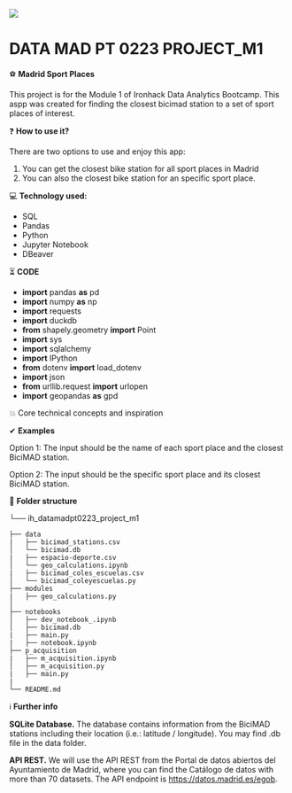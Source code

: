 <p align="left"><img src="https://cdn-images-1.medium.com/max/184/1*2GDcaeYIx_bQAZLxWM4PsQ@2x.png"></p>

# DATA MAD PT 0223 PROJECT_M1

⚽ **Madrid Sport Places**

This project is for the Module 1 of Ironhack Data Analytics Bootcamp. 
This aspp was created for finding the closest bicimad station to a set of sport places of interest. 

❓ **How to use it?**

There are two options to use and enjoy this app:

1) You can get the closest bike station for all sport places in Madrid
2) You can also the closest bike station for an specific sport place. 

💻 **Technology used:**

- SQL
- Pandas
- Python
- Jupyter Notebook
- DBeaver

⏳ **CODE**

- **import** pandas **as** pd
- **import** numpy **as** np
- **import** requests
- **import** duckdb
- **from** shapely.geometry **import** Point
- **import** sys
- **import** sqlalchemy
- **import** IPython
- **from** dotenv **import** load_dotenv
- **import** json
- **from** urllib.request **import** urlopen
- **import** geopandas **as** gpd

💥 Core technical concepts and inspiration


✔ **Examples**

Option 1: The input should be the name of each sport place and the closest BiciMAD station.

Option 2: The input should be the specific sport place and its closest BiciMAD station.

📁 **Folder structure**


└── ih_datamadpt0223_project_m1

    ├── data
    |   ├── bicimad_stations.csv
    │   └── bicimad.db
    |   ├── espacio-deporte.csv
    │   └── geo_calculations.ipynb
    |   ├── bicimad_coles_escuelas.csv
    │   └── bicimad_coleyescuelas.py
    ├── modules
    |   ├── geo_calculations.py   
    │
    ├── notebooks
    │   ├── dev_notebook_.ipynb
    │   ├── bicimad.db
    |   ├── main.py
    |   ├── notebook.ipynb
    ├── p_acquisition
    |   ├── m_acquisition.ipynb
    │   ├── m_acquisition.py
    |   ├── main.py
    |
    └── README.md
    
ℹ️ **Further info**

**SQLite Database.** The database contains information from the BiciMAD stations including their location (i.e.: latitude / longitude). You may find .db file in the data folder.

**API REST.** We will use the API REST from the Portal de datos abiertos del Ayuntamiento de Madrid, where you can find the Catálogo de datos with more than 70 datasets. The API endpoint is https://datos.madrid.es/egob.
